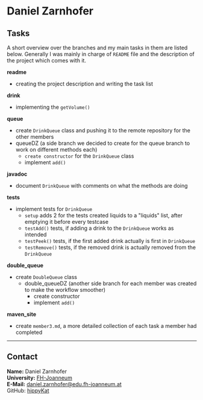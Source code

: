 # Daniel Zarnhofer

## Tasks
A short overview over the branches and my main tasks in them are listed below. Generally I was mainly in charge of `README`
file and the description of the project which comes with it. 

**readme**
- creating the project description and writing the task list

**drink**
  - implementing the `getVolume()`

**queue**
  - create `DrinkQueue` class and pushing it to the remote repository for the other members
  - queueDZ (a side branch we decided to create for the queue branch to work on different methods each)
    - `create constructor` for the `DrinkQueue` class
    - implement `add()`

**javadoc**
  - document `DrinkQueue` with comments on what the methods are doing

**tests**
  - implement tests for `DrinkQueue` 
    - `setup` adds 2 for the tests created liquids to a "liquids" list, after emptying it before every testcase
    - `testAdd()` tests, if adding a drink to the `DrinkQueue` works as intended
    - `testPeek()` tests, if the first added drink actually is first in `DrinkQueue`
    - `testRemove()` tests, if the removed drink is actually removed from the `DrinkQueue`

**double_queue**
  - create `DoubleQueue` class
    - double_queueDZ (another side branch for each member was created to make the workflow smoother)
      - create constructor
      - implement `add()`

**maven_site**
  - create `member3.md`, a more detailed collection of each task a member had completed

---
## Contact

**Name:** Daniel Zarnhofer  
**University:** [FH-Joanneum](https://www.fh-joanneum.at/)   
**E-Mail:** daniel.zarnhofer@edu.fh-joanneum.at  
GitHub: [hippyKat](https://github.com/hippyKat)